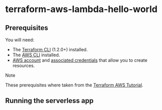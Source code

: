 # terraform-aws-lambda-hello-world

## Prerequisites

You will need:

- The [Terraform CLI](https://developer.hashicorp.com/terraform/tutorials/aws-get-started/install-cli) (1.2.0+) installed.
- The [AWS CLI](https://docs.aws.amazon.com/cli/latest/userguide/install-cliv2.html) installed.
- [AWS account](https://aws.amazon.com/free) and [associated credentials](https://docs.aws.amazon.com/general/latest/gr/aws-sec-cred-types.html) that allow you to create resources.

> [!NOTE]
> These prerequisites where taken from the [Terraform AWS Tutorial](https://developer.hashicorp.com/terraform/tutorials/aws-get-started/aws-build#prerequisites).

## Running the serverless app


